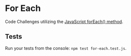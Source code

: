 # For Each

Code Challenges utilizing the [JavaScript forEach() method](https://developer.mozilla.org/en-US/docs/Web/JavaScript/Reference/Global_Objects/Array/forEach).

## Tests

Run your tests from the console: `npm test for-each.test.js`.
